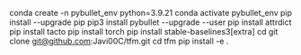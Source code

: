 conda create -n pybullet_env python=3.9.21
conda activate pybullet_env
pip install --upgrade pip
pip3 install pybullet --upgrade --user
pip install attrdict
pip install tacto
pip install torch
pip install stable-baselines3[extra]
cd 
git clone git@github.com:Javi00C/tfm.git
cd tfm
pip install -e .


